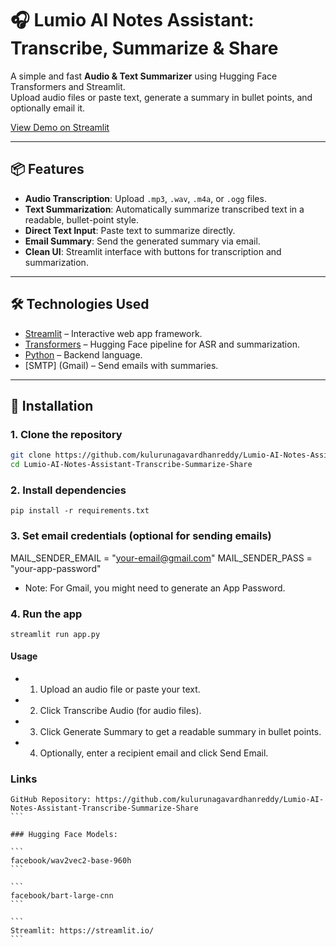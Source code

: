 # 🎧 Lumio AI Notes Assistant: Transcribe, Summarize & Share

A simple and fast **Audio & Text Summarizer** using Hugging Face Transformers and Streamlit.  
Upload audio files or paste text, generate a summary in bullet points, and optionally email it.

[View Demo on Streamlit](https://lumio-ai-notes-assistant-transcribe-summarize-share-xbs2nyk5lg.streamlit.app/)

---

## 📦 Features

- **Audio Transcription**: Upload `.mp3`, `.wav`, `.m4a`, or `.ogg` files.  
- **Text Summarization**: Automatically summarize transcribed text in a readable, bullet-point style.  
- **Direct Text Input**: Paste text to summarize directly.  
- **Email Summary**: Send the generated summary via email.  
- **Clean UI**: Streamlit interface with buttons for transcription and summarization.

---

## 🛠️ Technologies Used

- [Streamlit](https://streamlit.io/) – Interactive web app framework.  
- [Transformers](https://huggingface.co/transformers/) – Hugging Face pipeline for ASR and summarization.  
- [Python](https://www.python.org/) – Backend language.  
- [SMTP] (Gmail) – Send emails with summaries.  

---

## 🚀 Installation

### 1. Clone the repository

```bash
git clone https://github.com/kulurunagavardhanreddy/Lumio-AI-Notes-Assistant-Transcribe-Summarize-Share.git
cd Lumio-AI-Notes-Assistant-Transcribe-Summarize-Share
```

### 2. Install dependencies

```
pip install -r requirements.txt
```

### 3. Set email credentials (optional for sending emails)

MAIL_SENDER_EMAIL = "your-email@gmail.com"
MAIL_SENDER_PASS = "your-app-password"

* Note: For Gmail, you might need to generate an App Password.

### 4. Run the app

```
streamlit run app.py
```

#### Usage

* 1. Upload an audio file or paste your text.

* 2. Click Transcribe Audio (for audio files).

* 3. Click Generate Summary to get a readable summary in bullet points.

* 4. Optionally, enter a recipient email and click Send Email.

### Links

````
GitHub Repository: https://github.com/kulurunagavardhanreddy/Lumio-AI-Notes-Assistant-Transcribe-Summarize-Share
```

### Hugging Face Models:

```
facebook/wav2vec2-base-960h
```

```
facebook/bart-large-cnn
```

```
Streamlit: https://streamlit.io/
```